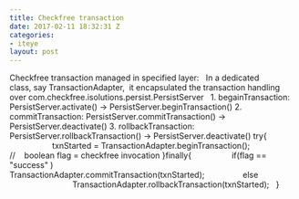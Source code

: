 ```yaml
---
title: Checkfree transaction
date: 2017-02-11 18:32:31 Z
categories:
- iteye
layout: post
---
```


Checkfree transaction managed in specified layer:   In a dedicated  class, say TransactionAdapter,  it encapsulated the transaction handling over com.checkfree.isolutions.persist.PersistServer   1. begainTransaction:  PersistServer.activate() -> PersistServer.beginTransaction() 2. commitTransaction: PersistServer.commitTransaction() -> PersistServer.deactivate() 3. rollbackTransaction: PersistServer.rollbackTransaction() -> PersistServer.deactivate() try{                    txnStarted = TransactionAdapter.beginTransaction();                  //    boolean flag = checkfree invocation }finally{                  if(flag == "success" )                           TransactionAdapter.commitTransaction(txnStarted);                 else                             TransactionAdapter.rollbackTransaction(txnStarted);   }    